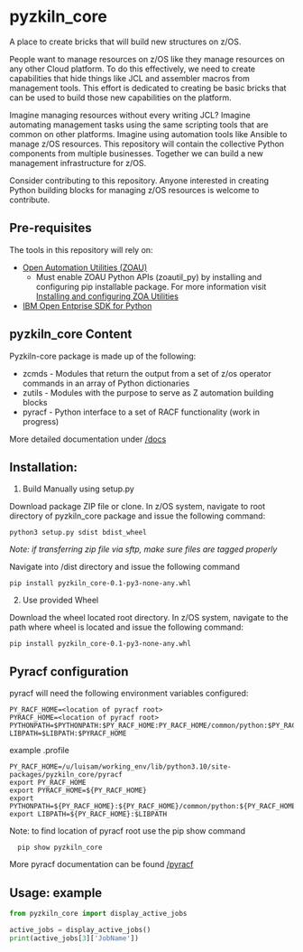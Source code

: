 # pyzkiln_core

A place to create bricks that will build new structures on z/OS.

People want to manage resources on z/OS like they manage resources on any other Cloud platform. To do this effectively, we need to create capabilities that hide things like JCL and assembler macros from management tools. This effort is dedicated to creating be basic bricks that can be used to build those new capabilities on the platform.

Imagine managing resources without every writing JCL? Imagine automating management tasks using the same scripting tools that are common on other platforms. Imagine using automation tools like Ansible to manage z/OS resources. This repository will contain the collective Python components from multiple businesses. Together we can build a new management infrastructure for z/OS.

Consider contributing to this repository. Anyone interested in creating Python building blocks for managing z/OS resources is welcome to contribute.

## Pre-requisites

The tools in this repository will rely on:

- [Open Automation Utilities (ZOAU)](https://www.ibm.com/docs/en/zoau/1.2.0)
  - Must enable ZOAU Python APIs (zoautil_py) by installing and configuring pip installable package. For more information visit [Installing and configuring ZOA Utilities](https://www.ibm.com/docs/en/zoau/1.2.0?topic=installing-configuring-zoa-utilities)
- [IBM Open Entprise SDK for Python](https://www.ibm.com/products/open-enterprise-python-zos)

## pyzkiln_core Content

Pyzkiln-core package is made up of the following:
  - zcmds - Modules that return the output from a set of z/os operator commands in an array of Python dictionaries
  - zutils - Modules with the purpose to serve as Z automation building blocks
  - pyracf - Python interface to a set of RACF functionality (work in progress)

More detailed documentation under [/docs](https://github.com/ambitus/pyzkiln/blob/main/docs/index.md)  


## Installation:

1. Build Manually using setup.py 

Download package ZIP file or clone. In z/OS system, navigate to root directory of pyzkiln_core package and issue the following command:

    python3 setup.py sdist bdist_wheel

   *Note: if transferring zip file via sftp, make sure files are tagged properly*

Navigate into /dist directory and issue the following command 

    pip install pyzkiln_core-0.1-py3-none-any.whl

2. Use provided Wheel 

Download the wheel located root directory. In z/OS system, navigate to the path where wheel is located and issue the following command:

    pip install pyzkiln_core-0.1-py3-none-any.whl
  
## Pyracf configuration 

pyracf will need the following environment variables configured:
```
PY_RACF_HOME=<location of pyracf root>
PYRACF_HOME=<location of pyracf root>
PYTHONPATH=$PYTHONPATH:$PY_RACF_HOME:PY_RACF_HOME/common/python:$PY_RACF_HOME/R_admin/python
LIBPATH=$LIBPATH:$PYRACF_HOME
```

example .profile 
```
PY_RACF_HOME=/u/luisam/working_env/lib/python3.10/site-packages/pyzkiln_core/pyracf
export PY_RACF_HOME
export PYRACF_HOME=${PY_RACF_HOME}
export PYTHONPATH=${PY_RACF_HOME}:${PY_RACF_HOME}/common/python:${PY_RACF_HOME}/R_admin/python:$PYTHONPATH
export LIBPATH=${PY_RACF_HOME}:$LIBPATH
```

Note: to find location of pyracf root use the pip show command 

      pip show pyzkiln_core 

More pyracf documentation can be found [/pyracf](https://github.com/ambitus/pyzkiln/tree/main/pyzkiln_core/pyracf) 

## Usage: example

```python
from pyzkiln_core import display_active_jobs

active_jobs = display_active_jobs()
print(active_jobs[3]['JobName'])
```
